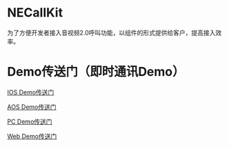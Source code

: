 # NECallKit
为了方便开发者接入音视频2.0呼叫功能，以组件的形式提供给客户，提高接入效率。
# Demo传送门（即时通讯Demo）
[IOS Demo传送门](https://github.com/netease-im/NIM_iOS_Demo/tree/NERtcCallKit)

[AOS Demo传送门](https://github.com/netease-im/NIM_Android_Demo/tree/dev_g2)

[PC Demo传送门](https://github.com/netease-im/NIM_PC_Demo/)

[Web Demo传送门](https://github.com/netease-im/NIM_Web_Demo)

